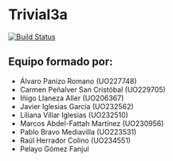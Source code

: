 # Trivial3a
[![Build Status](https://travis-ci.org/Arquisoft/Trivial3a.svg?branch=master)](https://travis-ci.org/Arquisoft/Trivial3a)

## Equipo formado por: 
- Álvaro Panizo Romano (UO227748)
- Carmen Peñalver San Cristóbal (UO229705)
- Iñigo Llaneza Aller (UO206367)
- Javier Iglesias García (UO232562)
- Liliana Villar Iglesias (UO232510)
- Marcos Abdel-Fattah Martínez (UO230956)
- Pablo Bravo Mediavilla (UO223531)
- Raúl Herrador Colino (UO234551) 
- Pelayo Gómez Fanjul
